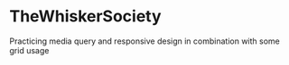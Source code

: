 # TheWhiskerSociety
Practicing media query and responsive design in combination with some grid usage
